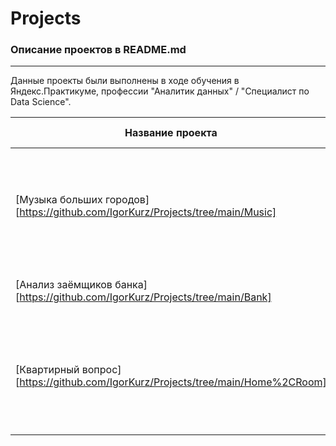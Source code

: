 # Projects
### Описание проектов в README.md
---
Данные проекты были выполнены в ходе обучения в Яндекс.Практикуме, профессии "Аналитик данных" / "Специалист по Data Science".

| Название проекта       | Описание                | Используемые библиотеки |
| ------------- |:------------------:| -----:|
|[Музыка больших городов] [https://github.com/IgorKurz/Projects/tree/main/Music] | Сравнение предпочтений пользователей Яндекс.Музыки из Москвы и Санкт-Петербурга в зависимости от времени   | pandas |
| [Анализ заёмщиков банка][https://github.com/IgorKurz/Projects/tree/main/Bank]   | Анализ взятия займа у банка под разные цели  |  pandas |
|[Квартирный вопрос] [https://github.com/IgorKurz/Projects/tree/main/Home%2CRoom]  | Анализ стоимости квартир в зависиммотси от разных показателей (м/кв,этаж,район и т.п.| pandas,numpy,maptlotlib |
